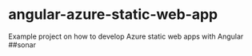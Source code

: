 # angular-azure-static-web-app
Example project on how to develop Azure static web apps with Angular
##sonar
